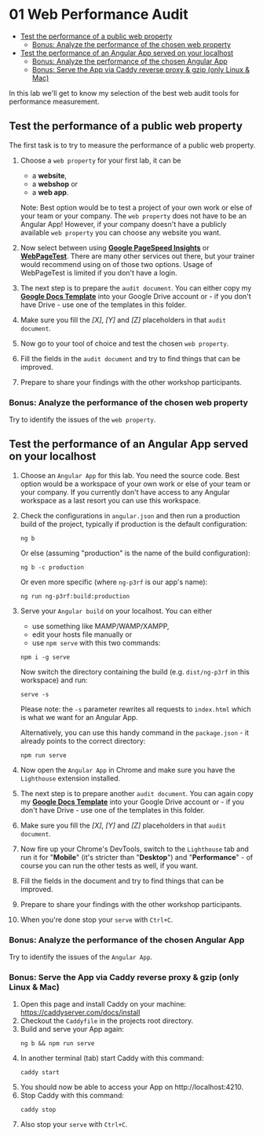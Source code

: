 # 01 Web Performance Audit

<!-- TOC -->

- [Test the performance of a public web property](#test-the-performance-of-a-public-web-property)
  - [Bonus: Analyze the performance of the chosen web property](#bonus-analyze-the-performance-of-the-chosen-web-property)
- [Test the performance of an Angular App served on your localhost](#test-the-performance-of-an-angular-app-served-on-your-localhost)
  - [Bonus: Analyze the performance of the chosen Angular App](#bonus-analyze-the-performance-of-the-chosen-angular-app)
  - [Bonus: Serve the App via Caddy reverse proxy & gzip (only Linux & Mac)](#bonus-serve-the-app-via-caddy-reverse-proxy--gzip-only-linux--mac)
  <!-- TOC -->

In this lab we'll get to know my selection of the best web audit tools for performance measurement.

## Test the performance of a public web property

The first task is to try to measure the performance of a public web property.

1. Choose a `web property` for your first lab, it can be

   - a **website**,
   - a **webshop** or
   - a **web app**.

   Note: Best option would be to test a project of your own work or else of your team or your company. The `web property` does not have to be an Angular App! However, if your company doesn't have a publicly available `web property` you can choose any website you want.

2. Now select between using **[Google PageSpeed Insights](https://pagespeed.web.dev/)** or **[WebPageTest](https://www.webpagetest.org/)**. There are many other services out there, but your trainer would recommend using on of those two options. Usage of WebPageTest is limited if you don't have a login.
3. The next step is to prepare the `audit document`. You can either copy my **[Google Docs Template](https://docs.google.com/document/d/1AQgAwHoHvasmT43HUlSr3THifj-WHD_wwJQRhd0KG64/edit)** into your Google Drive account or - if you don't have Drive - use one of the templates in this folder.
4. Make sure you fill the _[X]_, _[Y]_ and _[Z]_ placeholders in that `audit document`.
5. Now go to your tool of choice and test the chosen `web property`.
6. Fill the fields in the `audit document` and try to find things that can be improved.
7. Prepare to share your findings with the other workshop participants.

### Bonus: Analyze the performance of the chosen web property

Try to identify the issues of the `web property`.

## Test the performance of an Angular App served on your localhost

1. Choose an `Angular App` for this lab. You need the source code. Best option would be a workspace of your own work or else of your team or your company. If you currently don't have access to any Angular workspace as a last resort you can use this workspace.
2. Check the configurations in `angular.json` and then run a production build of the project, typically if production is the default configuration:
   ```shell
   ng b
   ```
   Or else (assuming "production" is the name of the build configuration):
   ```shell
   ng b -c production
   ```
   Or even more specific (where `ng-p3rf` is our app's name):
   ```shell
   ng run ng-p3rf:build:production
   ```
3. Serve your `Angular build` on your localhost. You can either

   - use something like MAMP/WAMP/XAMPP,
   - edit your hosts file manually or
   - use `npm serve` with this two commands:

   ```shell
   npm i -g serve
   ```

   Now switch the directory containing the build (e.g. `dist/ng-p3rf` in this workspace) and run:

   ```shell
   serve -s
   ```

   Please note: the `-s` parameter rewrites all requests to `index.html` which is what we want for an Angular App.

   Alternatively, you can use this handy command in the `package.json` - it already points to the correct directory:

   ```shell
   npm run serve
   ```

4. Now open the `Angular App` in Chrome and make sure you have the `Lighthouse` extension installed.
5. The next step is to prepare another `audit document`. You can again copy my **[Google Docs Template](https://docs.google.com/document/d/1AQgAwHoHvasmT43HUlSr3THifj-WHD_wwJQRhd0KG64/edit)** into your Google Drive account or - if you don't have Drive - use one of the templates in this folder.
6. Make sure you fill the _[X]_, _[Y]_ and _[Z]_ placeholders in that `audit document`.
7. Now fire up your Chrome's DevTools, switch to the `Lighthouse` tab and run it for "**Mobile**" (it's stricter than "**Desktop**") and "**Performance**" - of course you can run the other tests as well, if you want.
8. Fill the fields in the document and try to find things that can be improved.
9. Prepare to share your findings with the other workshop participants.
10. When you're done stop your `serve` with `Ctrl+C`.

### Bonus: Analyze the performance of the chosen Angular App

Try to identify the issues of the `Angular App`.

### Bonus: Serve the App via Caddy reverse proxy & gzip (only Linux & Mac)

1. Open this page and install Caddy on your machine: https://caddyserver.com/docs/install
2. Checkout the `Caddyfile` in the projects root directory.
3. Build and serve your App again:
   ```shell
   ng b && npm run serve
   ```
4. In another terminal (tab) start Caddy with this command:
   ```shell
   caddy start
   ```
5. You should now be able to access your App on http://localhost:4210.
6. Stop Caddy with this command:
   ```shell
   caddy stop
   ```
7. Also stop your `serve` with `Ctrl+C`.
